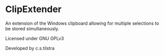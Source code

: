 # ClipExtender
An extension of the Windows clipboard allowing for multiple selections to be stored simultaneously.

Licensed under GNU GPLv3

Developed by c.s.tilstra


